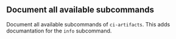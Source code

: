 ## Document all available subcommands
<!--
type: bugfix
scope: all
affected: all
-->

Document all available subcommands of `ci-artifacts`. This adds documantation for the `info` subcommand.

